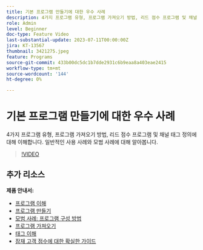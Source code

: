```yaml
---
title: 기본 프로그램 만들기에 대한 우수 사례
description: 4가지 프로그램 유형, 프로그램 가져오기 방법, 리드 점수 프로그램 및 채널 태그 정의에 대해 이해합니다. 일반적인 사용 사례와 모범 사례에 대해 알아봅니다.
role: Admin
level: Beginner
doc-type: Feature Video
last-substantial-update: 2023-07-11T00:00:00Z
jira: KT-13567
thumbnail: 3421275.jpeg
feature: Programs
source-git-commit: 433b00dc5dc1b7dde2931c6b9eaa8a403eae2415
workflow-type: tm+mt
source-wordcount: '144'
ht-degree: 0%

---
```



# 기본 프로그램 만들기에 대한 우수 사례

4가지 프로그램 유형, 프로그램 가져오기 방법, 리드 점수 프로그램 및 채널 태그 정의에 대해 이해합니다. 일반적인 사용 사례와 모범 사례에 대해 알아봅니다.

>[!VIDEO](https://video.tv.adobe.com/v/3421275/?learn=on)

## 추가 리소스

**제품 안내서:**

* [프로그램 이해](https://experienceleague.adobe.com/docs/marketo/using/product-docs/core-marketo-concepts/programs/creating-programs/understanding-programs.html)
* [프로그램 만들기](https://experienceleague.adobe.com/docs/marketo/using/product-docs/core-marketo-concepts/programs/creating-programs/create-a-program.html)
* [모범 사례: 프로그램 구성 방법](https://experienceleague.adobe.com/docs/marketo/using/product-docs/core-marketo-concepts/programs/working-with-programs/best-practice-how-to-organize-your-programs.html)
* [프로그램 가져오기](https://experienceleague.adobe.com/docs/marketo/using/product-docs/core-marketo-concepts/programs/working-with-programs/import-a-program.html)
* [태그 이해](https://experienceleague.adobe.com/docs/marketo/using/product-docs/core-marketo-concepts/programs/working-with-programs/understanding-tags.html)
* [잠재 고객 점수에 대한 확실한 가이드](https://business.adobe.com/resources/guides/lead-scoring.html)
